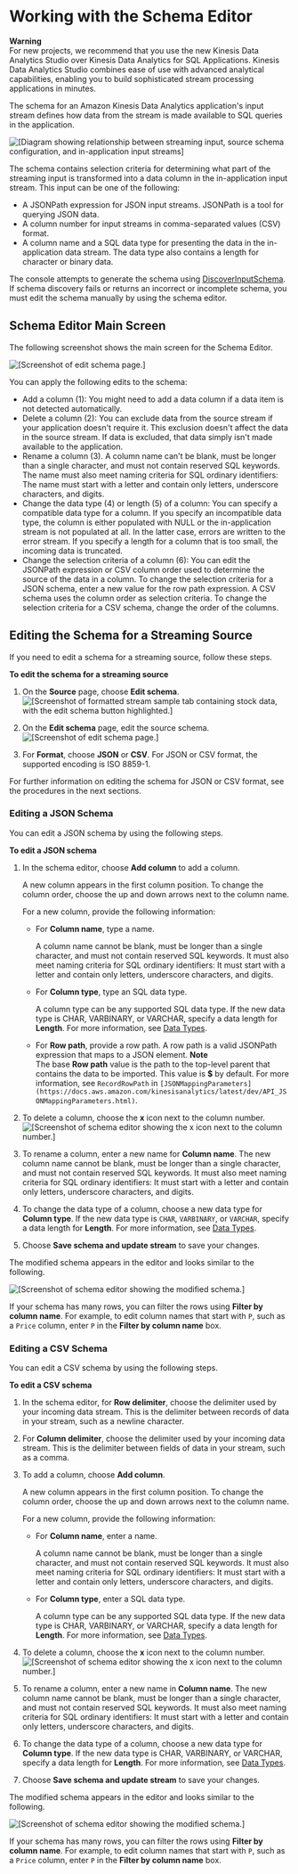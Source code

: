 # Working with the Schema Editor<a name="console-summary-edit-schema"></a>

**Warning**  
For new projects, we recommend that you use the new Kinesis Data Analytics Studio over Kinesis Data Analytics for SQL Applications\. Kinesis Data Analytics Studio combines ease of use with advanced analytical capabilities, enabling you to build sophisticated stream processing applications in minutes\.

The schema for an Amazon Kinesis Data Analytics application's input stream defines how data from the stream is made available to SQL queries in the application\. 

![\[Diagram showing relationship between streaming input, source schema configuration, and in-application input streams\]](http://docs.aws.amazon.com/kinesisanalytics/latest/dev/images/edit-schema-diagram.png)

The schema contains selection criteria for determining what part of the streaming input is transformed into a data column in the in\-application input stream\. This input can be one of the following: 
+ A JSONPath expression for JSON input streams\. JSONPath is a tool for querying JSON data\.
+ A column number for input streams in comma\-separated values \(CSV\) format\.
+ A column name and a SQL data type for presenting the data in the in\-application data stream\. The data type also contains a length for character or binary data\.

The console attempts to generate the schema using [DiscoverInputSchema](API_DiscoverInputSchema.md)\. If schema discovery fails or returns an incorrect or incomplete schema, you must edit the schema manually by using the schema editor\.

## Schema Editor Main Screen<a name="schema_editor"></a>

The following screenshot shows the main screen for the Schema Editor\.

![\[Screenshot of edit schema page.\]](http://docs.aws.amazon.com/kinesisanalytics/latest/dev/images/edit-schema-overview.png)

You can apply the following edits to the schema:
+ Add a column \(1\): You might need to add a data column if a data item is not detected automatically\.
+ Delete a column \(2\): You can exclude data from the source stream if your application doesn't require it\. This exclusion doesn't affect the data in the source stream\. If data is excluded, that data simply isn't made available to the application\.
+ Rename a column \(3\)\. A column name can't be blank, must be longer than a single character, and must not contain reserved SQL keywords\. The name must also meet naming criteria for SQL ordinary identifiers: The name must start with a letter and contain only letters, underscore characters, and digits\.
+ Change the data type \(4\) or length \(5\) of a column: You can specify a compatible data type for a column\. If you specify an incompatible data type, the column is either populated with NULL or the in\-application stream is not populated at all\. In the latter case, errors are written to the error stream\. If you specify a length for a column that is too small, the incoming data is truncated\.
+ Change the selection criteria of a column \(6\): You can edit the JSONPath expression or CSV column order used to determine the source of the data in a column\. To change the selection criteria for a JSON schema, enter a new value for the row path expression\. A CSV schema uses the column order as selection criteria\. To change the selection criteria for a CSV schema, change the order of the columns\.

## Editing the Schema for a Streaming Source<a name="editing_schema"></a>

If you need to edit a schema for a streaming source, follow these steps\.

**To edit the schema for a streaming source**

1. On the **Source** page, choose **Edit schema**\.  
![\[Screenshot of formatted stream sample tab containing stock data, with the edit schema button highlighted.\]](http://docs.aws.amazon.com/kinesisanalytics/latest/dev/images/edit-schema-1.png)

1. On the **Edit schema** page, edit the source schema\.  
![\[Screenshot of edit schema page.\]](http://docs.aws.amazon.com/kinesisanalytics/latest/dev/images/edit-schema-0.png)

1. For **Format**, choose **JSON** or **CSV**\. For JSON or CSV format, the supported encoding is ISO 8859\-1\.

For further information on editing the schema for JSON or CSV format, see the procedures in the next sections\.

### Editing a JSON Schema<a name="edit_json_schema"></a>

You can edit a JSON schema by using the following steps\.

**To edit a JSON schema**

1. In the schema editor, choose **Add column** to add a column\. 

   A new column appears in the first column position\. To change the column order, choose the up and down arrows next to the column name\. 

   For a new column, provide the following information:
   + For **Column name**, type a name\. 

     A column name cannot be blank, must be longer than a single character, and must not contain reserved SQL keywords\. It must also meet naming criteria for SQL ordinary identifiers: It must start with a letter and contain only letters, underscore characters, and digits\.
   + For **Column type**, type an SQL data type\. 

     A column type can be any supported SQL data type\. If the new data type is CHAR, VARBINARY, or VARCHAR, specify a data length for **Length**\. For more information, see [Data Types](https://docs.aws.amazon.com/kinesisanalytics/latest/sqlref/sql-reference-data-types.html)\.
   + For **Row path**, provide a row path\. A row path is a valid JSONPath expression that maps to a JSON element\. 
**Note**  
The base **Row path** value is the path to the top\-level parent that contains the data to be imported\. This value is **$** by default\. For more information, see `RecordRowPath` in `[JSONMappingParameters](https://docs.aws.amazon.com/kinesisanalytics/latest/dev/API_JSONMappingParameters.html)`\.

1. To delete a column, choose the **x** icon next to the column number\.  
![\[Screenshot of schema editor showing the x icon next to the column number.\]](http://docs.aws.amazon.com/kinesisanalytics/latest/dev/images/edit-schema-delete.png)

1. To rename a column, enter a new name for **Column name**\. The new column name cannot be blank, must be longer than a single character, and must not contain reserved SQL keywords\. It must also meet naming criteria for SQL ordinary identifiers: It must start with a letter and contain only letters, underscore characters, and digits\.

1. To change the data type of a column, choose a new data type for **Column type**\. If the new data type is `CHAR`, `VARBINARY`, or `VARCHAR`, specify a data length for **Length**\. For more information, see [Data Types](https://docs.aws.amazon.com/kinesisanalytics/latest/sqlref/sql-reference-data-types.html)\.

1. Choose **Save schema and update stream** to save your changes\.

The modified schema appears in the editor and looks similar to the following\.

![\[Screenshot of schema editor showing the modified schema.\]](http://docs.aws.amazon.com/kinesisanalytics/latest/dev/images/edit-schema-2.png)

If your schema has many rows, you can filter the rows using **Filter by column name**\. For example, to edit column names that start with `P`, such as a `Price` column, enter `P` in the **Filter by column name** box\.

### Editing a CSV Schema<a name="edit_csv_schema"></a>

You can edit a CSV schema by using the following steps\.

**To edit a CSV schema**

1. In the schema editor, for **Row delimiter**, choose the delimiter used by your incoming data stream\. This is the delimiter between records of data in your stream, such as a newline character\.

1. For **Column delimiter**, choose the delimiter used by your incoming data stream\. This is the delimiter between fields of data in your stream, such as a comma\.

1. To add a column, choose **Add column**\. 

   A new column appears in the first column position\. To change the column order, choose the up and down arrows next to the column name\. 

   For a new column, provide the following information:
   + For **Column name**, enter a name\. 

     A column name cannot be blank, must be longer than a single character, and must not contain reserved SQL keywords\. It must also meet naming criteria for SQL ordinary identifiers: It must start with a letter and contain only letters, underscore characters, and digits\.
   + For **Column type**, enter a SQL data type\. 

     A column type can be any supported SQL data type\. If the new data type is CHAR, VARBINARY, or VARCHAR, specify a data length for **Length**\. For more information, see [Data Types](https://docs.aws.amazon.com/kinesisanalytics/latest/sqlref/sql-reference-data-types.html)\.

1. To delete a column, choose the **x** icon next to the column number\.  
![\[Screenshot of schema editor showing the x icon next to the column number.\]](http://docs.aws.amazon.com/kinesisanalytics/latest/dev/images/edit-schema-delete.png)

1. To rename a column, enter a new name in **Column name**\. The new column name cannot be blank, must be longer than a single character, and must not contain reserved SQL keywords\. It must also meet naming criteria for SQL ordinary identifiers: It must start with a letter and contain only letters, underscore characters, and digits\.

1. To change the data type of a column, choose a new data type for **Column type**\. If the new data type is CHAR, VARBINARY, or VARCHAR, specify a data length for **Length**\. For more information, see [Data Types](https://docs.aws.amazon.com/kinesisanalytics/latest/sqlref/sql-reference-data-types.html)\.

1. Choose **Save schema and update stream** to save your changes\.

The modified schema appears in the editor and looks similar to the following\.

![\[Screenshot of schema editor showing the modified schema.\]](http://docs.aws.amazon.com/kinesisanalytics/latest/dev/images/edit-schema-3.png)

If your schema has many rows, you can filter the rows using **Filter by column name**\. For example, to edit column names that start with `P`, such as a `Price` column, enter `P` in the **Filter by column name** box\.
